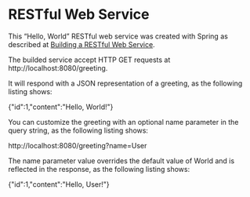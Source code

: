 # RESTful Web Service

This “Hello, World” RESTful web service was created with Spring as described at [Building a RESTful Web Service](https://spring.io/guides/gs/rest-service/).

The builded service accept HTTP GET requests at http://localhost:8080/greeting.

It will respond with a JSON representation of a greeting, as the following listing shows:

{"id":1,"content":"Hello, World!"}

You can customize the greeting with an optional name parameter in the query string, as the following listing shows:

http://localhost:8080/greeting?name=User

The name parameter value overrides the default value of World and is reflected in the response, as the following listing shows:

{"id":1,"content":"Hello, User!"}
